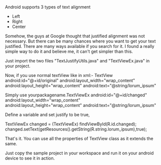 Android supports 3 types of text alignment
- Left
- Right
- Center

Somehow, the guys at Google thought that justified alignment was not necessary. But there can be many chances where you want to get your text justified.
There are many ways available if you search for it. I found a really simple way to do it and believe me, it can't get simpler than this.

Just import the two files "TextJustifyUtils.java" and "TextViewEx.java" in your project.

Now, if you use normal textView like in xml:-
	TextView
	android:id="@+id/original"
	android:layout_width="wrap_content"
	android:layout_height="wrap_content"
	android:text="@string/lorum_ipsum"

Simply use
	yourpackagename.TextViewEx
	android:id="@+id/changed"
	android:layout_width="wrap_content"
	android:layout_height="wrap_content"
	android:text="@string/lorum_ipsum"

				
Define a variable and set justify to be true,

TextViewEx changed = (TextViewEx) findViewById(R.id.changed);
changed.setText(getResources().getString(R.string.lorum_ipsum),true);

That's it.
You can use all the properties of TextView class as it extends the same.

Just copy the sample project in your workspace and run it on your android device to see it in action.